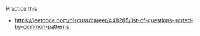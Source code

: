 
Practice this

* https://leetcode.com/discuss/career/448285/list-of-questions-sorted-by-common-patterns